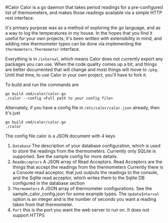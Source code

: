 #Calor
Calor is a go daemon that takes period readings for a pre-configured list of thermometers, and makes those readings
available via a simple HTTP rest interface.

It's primary purpose was as a method of exploring the go language, and as a way to log the temperatures in my house.
In the hopes that you find it useful for your own projects, it's been written with extensibility in mind, and
adding new thermometer types can be done via implementing the `thermometers.Thermometer` interface.

Everything is in `/internal`, which means Calor does not currently export any packages you can use.
When the code quality comes up a bit, and things are better documented that will change and most things
will move to `/pkg`. Until that time, to use Calor in your own project, you'll have to fork it.


To build and run the commands are
```
go build cmd/calor/calor.go
./calor --config <Full path to your config file>
```
Alternately, if you have a config file in `/etc/calor/calor.json` already, then it's just
```
go build cmd/calor/calor.go
./calor
```

The config file calor is a JSON document with 4 keys
1. `Database` The description of your database configuration, which is used to store the readings from the thermometers.
Currently only SQLite is supported. See the sample config for more details.
1. `ReadAcceptors` A JSON array of Read Acceptors. Read Acceptors are the things that accept the readings from the thermometers
Currently there is a Console read acceptor, that just outputs the readings to the console, and the Sqlite read acceptor,
which writes them to the Sqlite DB configured in the database section
1. `Thermometers` A JSON array of thermometer configurations. See the sample_calor_config.json for some example
types. The `UpdateInterval` option is an integer and is the number of seconds you want a reading taken from that thermometer.
1. `Port` this is the port you want the web server to run on. It does not support HTTPS